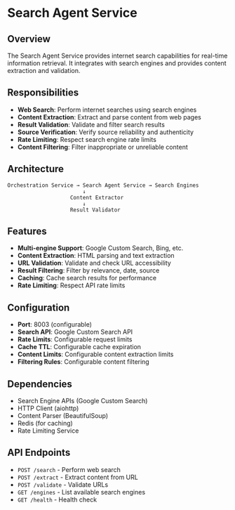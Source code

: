 # Search Agent Service

## Overview
The Search Agent Service provides internet search capabilities for real-time information retrieval. It integrates with search engines and provides content extraction and validation.

## Responsibilities
- **Web Search**: Perform internet searches using search engines
- **Content Extraction**: Extract and parse content from web pages
- **Result Validation**: Validate and filter search results
- **Source Verification**: Verify source reliability and authenticity
- **Rate Limiting**: Respect search engine rate limits
- **Content Filtering**: Filter inappropriate or unreliable content

## Architecture
```
Orchestration Service → Search Agent Service → Search Engines
                        ↓
                    Content Extractor
                        ↓
                    Result Validator
```

## Features
- **Multi-engine Support**: Google Custom Search, Bing, etc.
- **Content Extraction**: HTML parsing and text extraction
- **URL Validation**: Validate and check URL accessibility
- **Result Filtering**: Filter by relevance, date, source
- **Caching**: Cache search results for performance
- **Rate Limiting**: Respect API rate limits

## Configuration
- **Port**: 8003 (configurable)
- **Search API**: Google Custom Search API
- **Rate Limits**: Configurable request limits
- **Cache TTL**: Configurable cache expiration
- **Content Limits**: Configurable content extraction limits
- **Filtering Rules**: Configurable content filtering

## Dependencies
- Search Engine APIs (Google Custom Search)
- HTTP Client (aiohttp)
- Content Parser (BeautifulSoup)
- Redis (for caching)
- Rate Limiting Service

## API Endpoints
- `POST /search` - Perform web search
- `POST /extract` - Extract content from URL
- `POST /validate` - Validate URLs
- `GET /engines` - List available search engines
- `GET /health` - Health check
